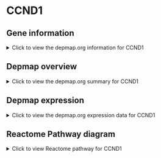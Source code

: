 <h1>CCND1</h1>

<h2>Gene information</h2>
<details>
  <summary>Click to view the depmap.org information for CCND1</summary>
  <iframe src="https://depmap.org/portal/gene/CCND1?tab=about" style="border:none;width:100%;height:800px"></iframe>
</details>

<h2>Depmap overview</h2>
<details>
  <summary>Click to view the depmap.org summary for CCND1</summary>
  <iframe src="https://depmap.org/portal/gene/CCND1?tab=overview" style="border:none;width:100%;height:800px"></iframe>
</details>

<h2>Depmap expression</h2>
<details>
  <summary>Click to view the depmap.org expression data for CCND1</summary>
  <iframe src="https://depmap.org/portal/gene/CCND1?tab=characterization" style="border:none;width:100%;height:800px"></iframe>
</details>



<h2>Reactome Pathway diagram</h2>
<details>
  <summary>Click to view Reactome pathway for CCND1</summary>
  <p>Estrogen-dependent nuclear events downstream of ESR-membrane signaling</p>
  <iframe src="https://reactome.org/PathwayBrowser/#/R-HSA-9634638" style="border:none;width:100%;height:800px"></iframe>
</details>



